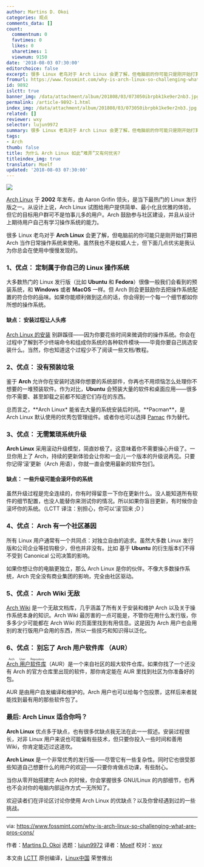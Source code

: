 ```yaml
---
author: Martins D. Okoi
categories: 观点
comments_data: []
count:
  commentnum: 0
  favtimes: 0
  likes: 0
  sharetimes: 1
  viewnum: 9150
date: '2018-08-03 07:30:00'
editorchoice: false
excerpt: 很多 Linux 老鸟对于 Arch Linux 会更了解，但电脑前的你可能只是刚开始打算把 Arch 当作日常操作系统来使用。虽然我也不是权威人士，但下面几点优劣是我认为你总会在使用中慢慢发现的。
fromurl: https://www.fossmint.com/why-is-arch-linux-so-challenging-what-are-pros-cons/
id: 9892
islctt: true
banner_img: /data/attachment/album/201808/03/073050ibrpbk1ke9er2nb3.jpg
permalink: /article-9892-1.html
index_img: /data/attachment/album/201808/03/073050ibrpbk1ke9er2nb3.jpg.thumb.jpg
related: []
reviewer: wxy
selector: lujun9972
summary: 很多 Linux 老鸟对于 Arch Linux 会更了解，但电脑前的你可能只是刚开始打算把 Arch 当作日常操作系统来使用。虽然我也不是权威人士，但下面几点优劣是我认为你总会在使用中慢慢发现的。
tags:
- Arch
thumb: false
title: 为什么 Arch Linux 如此“难弄”又有何优劣?
titleindex_img: true
translator: Moelf
updated: '2018-08-03 07:30:00'
---
```


![](/data/attachment/album/201808/03/073050ibrpbk1ke9er2nb3.jpg)


[Arch Linux](https://www.archlinux.org/) 于 **2002** 年发布，由 Aaron Grifin 领头，是当下最热门的 Linux 发行版之一。从设计上说，Arch Linux 试图给用户提供简单、最小化且优雅的体验，但它的目标用户群可不是怕事儿多的用户。Arch 鼓励参与社区建设，并且从设计上期待用户自己有学习操作系统的能力。


很多 Linux 老鸟对于 **Arch Linux** 会更了解，但电脑前的你可能只是刚开始打算把 Arch 当作日常操作系统来使用。虽然我也不是权威人士，但下面几点优劣是我认为你总会在使用中慢慢发现的。


### 1、优点： 定制属于你自己的 Linux 操作系统


大多数热门的 Linux 发行版（比如 **Ubuntu** 和 **Fedora**）很像一般我们会看到的预装系统，和 **Windows** 或者 **MacOS** 一样。但 Arch 则会更鼓励你去把操作系统配置的符合你的品味。如果你能顺利做到这点的话，你会得到一个每一个细节都如你所想的操作系统。


#### 缺点： 安装过程让人头疼


[Arch Linux 的安装](https://www.tecmint.com/arch-linux-installation-and-configuration-guide/)  别辟蹊径——因为你要花些时间来微调你的操作系统。你会在过程中了解到不少终端命令和组成你系统的各种软件模块——毕竟你要自己挑选安装什么。当然，你也知道这个过程少不了阅读一些文档/教程。


### 2、优点： 没有预装垃圾


鉴于 **Arch** 允许你在安装时选择你想要的系统部件，你再也不用烦恼怎么处理你不想要的一堆预装软件。作为对比，**Ubuntu** 会预装大量的软件和桌面应用——很多你不需要、甚至卸载之前都不知道它们存在的东西。


总而言之，**Arch Linux\* 能省去大量的系统安装后时间。**Pacman\*\*，是 Arch Linux 默认使用的优秀包管理组件。或者你也可以选择 [Pamac](https://www.fossmint.com/pamac-arch-linux-gui-package-manager/) 作为替代。


### 3、优点： 无需繁琐系统升级


**Arch Linux** 采用滚动升级模型，简直妙极了。这意味着你不需要操心升级了。一旦你用上了 Arch，持续的更新体验会让你和一会儿一个版本的升级说再见。只要你记得‘滚’更新（Arch 用语），你就一直会使用最新的软件包们。


#### 缺点： 一些升级可能会滚坏你的系统


虽然升级过程是完全连续的，你有时得留意一下你在更新什么。没人能知道所有软件的细节配置，也没人能替你来测试你的情况。所以如果你盲目更新，有时候你会滚坏你的系统。（LCTT 译注：别担心，你可以‘滚’回来 ;D ）


### 4、优点： Arch 有一个社区基因


所有 Linux 用户通常有一个共同点：对独立自由的追求。虽然大多数 Linux 发行版和公司企业等挂钩极少，但也并非没有。比如 基于 **Ubuntu** 的衍生版本们不得不受到 Canonical 公司决策的影响。


如果你想让你的电脑更独立，那么 Arch Linux 是你的伙伴。不像大多数操作系统，Arch 完全没有商业集团的影响，完全由社区驱动。


### 5、优点： Arch Wiki 无敌


[Arch Wiki](https://wiki.archlinux.org/) 是一个无敌文档库，几乎涵盖了所有关于安装和维护 Arch 以及关于操作系统本身的知识。Arch Wiki 最厉害的一点可能是，不管你在用什么发行版，你多多少少可能都在 Arch Wiki 的页面里找到有用信息。这是因为 Arch 用户也会用别的发行版用户会用的东西，所以一些技巧和知识得以泛化。


### 6、优点： 别忘了 Arch 用户软件库 （AUR）


<ruby> <a href="https://wiki.archlinux.org/index.php/Arch_User_Repository">  Arch 用户软件库 </a> <rt>  Arch User Repository </rt></ruby> （AUR）是一个来自社区的超大软件仓库。如果你找了一个还没有 Arch 的官方仓库里出现的软件，那你肯定能在 AUR 里找到社区为你准备好的包。


AUR 是由用户自发编译和维护的。Arch 用户也可以给每个包投票，这样后来者就能找到最有用的那些软件包了。


### 最后: Arch Linux 适合你吗？


**Arch Linux** 优点多于缺点，也有很多优缺点我无法在此一一叙述。安装过程很长，对非 Linux 用户来说也可能偏有些技术，但只要你投入一些时间和善用 Wiki，你肯定能迈过这道坎。


**Arch Linux** 是一个非常优秀的发行版——尽管它有一些复杂性。同时它也很受那些知道自己想要什么的用户的欢迎——只要你肯做点功课，有些耐心。


当你从零开始搭建完 Arch 的时候，你会掌握很多 GNU/Linux 的内部细节，也再也不会对你的电脑内部运作方式一无所知了。


欢迎读者们在评论区讨论你使用 Arch Linux 的优缺点？以及你曾经遇到过的一些挑战。




---


via: <https://www.fossmint.com/why-is-arch-linux-so-challenging-what-are-pros-cons/>


作者：[Martins D. Okoi](https://www.fossmint.com/author/dillivine/) 选题：[lujun9972](https://github.com/lujun9972) 译者：[Moelf](https://github.com/Moelf) 校对：[wxy](https://github.com/wxy)


本文由 [LCTT](https://github.com/LCTT/TranslateProject) 原创编译，[Linux中国](https://linux.cn/) 荣誉推出